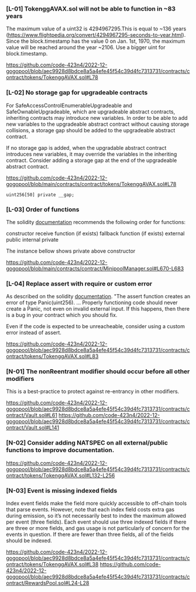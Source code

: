 ### [L-01] TokenggAVAX.sol will not be able to function in ~83 years

The maximum value of a uint32 is 4294967295.This is equal to ~136 years (https://www.flightpedia.org/convert/4294967295-seconds-to-year.html).
Since the block.timestamp has the value 0 on Jan. 1st, 1970, the maximum value will be reached around the year ~2106. Use a bigger uint for block.timestamp.

https://github.com/code-423n4/2022-12-gogopool/blob/aec9928d8bdce8a5a4efe45f54c39d4fc7313731/contracts/contract/tokens/TokenggAVAX.sol#L78

### [L-02] No storage gap for upgradeable contracts

For SafeAccessControlEnumerableUpgradeable and SafeOwnableUpgradeable, which are upgradeable abstract contracts, inheriting contracts may introduce new variables. In order to be able to add new variables to the upgradeable abstract contract without causing storage collisions, a storage gap should be added to the upgradeable abstract contract.

If no storage gap is added, when the upgradable abstract contract introduces new variables, it may override the variables in the inheriting contract. Consider adding a storage gap at the end of the upgradeable abstract contract.

https://github.com/code-423n4/2022-12-gogopool/blob/main/contracts/contract/tokens/TokenggAVAX.sol#L78
```
uint256[50] private __gap;
```
### [L-03] Order of functions

The solidity [documentation](https://docs.soliditylang.org/en/v0.8.17/style-guide.html#order-of-functions) recommends the following order for functions:

constructor receive function (if exists) fallback function (if exists) external public internal private

The instance bellow shows private above constructor 

https://github.com/code-423n4/2022-12-gogopool/blob/main/contracts/contract/MinipoolManager.sol#L670-L683

### [L-04] Replace assert with require or custom error

As described on the solidity [documentation](https://docs.soliditylang.org/en/v0.8.15/control-structures.html#panic-via-assert-and-error-via-require). "The assert function creates an error of type Panic(uint256). … Properly functioning code should never create a Panic, not even on invalid external input. If this happens, then there is a bug in your contract which you should fix.

Even if the code is expected to be unreacheable, consider using a custom error instead of assert.

https://github.com/code-423n4/2022-12-gogopool/blob/aec9928d8bdce8a5a4efe45f54c39d4fc7313731/contracts/contract/tokens/TokenggAVAX.sol#L83

### [N-01] The nonReentrant modifier should occur before all other modifiers

This is a best-practice to protect against re-entrancy in other modifiers.

https://github.com/code-423n4/2022-12-gogopool/blob/aec9928d8bdce8a5a4efe45f54c39d4fc7313731/contracts/contract/Vault.sol#L61
https://github.com/code-423n4/2022-12-gogopool/blob/aec9928d8bdce8a5a4efe45f54c39d4fc7313731/contracts/contract/Vault.sol#L141

### [N-02] Consider adding NATSPEC on all external/public functions to improve documentation.

https://github.com/code-423n4/2022-12-gogopool/blob/aec9928d8bdce8a5a4efe45f54c39d4fc7313731/contracts/contract/tokens/TokenggAVAX.sol#L132-L256

### [N-03] Event is missing indexed fields

Index event fields make the field more quickly accessible to off-chain tools that parse events. However, note that each index field costs extra gas during emission, so it’s not necessarily best to index the maximum allowed per event (three fields). Each event should use three indexed fields if there are three or more fields, and gas usage is not particularly of concern for the events in question. If there are fewer than three fields, all of the fields should be indexed.

https://github.com/code-423n4/2022-12-gogopool/blob/aec9928d8bdce8a5a4efe45f54c39d4fc7313731/contracts/contract/tokens/TokenggAVAX.sol#L38
https://github.com/code-423n4/2022-12-gogopool/blob/aec9928d8bdce8a5a4efe45f54c39d4fc7313731/contracts/contract/RewardsPool.sol#L24-L28